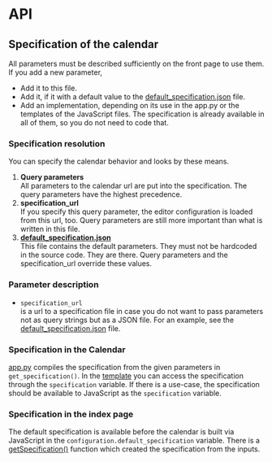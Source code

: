 # API

## Specification of the calendar

All parameters must be described sufficiently on the front page to use them.
If you add a new parameter,

- Add it to this file.
- Add it, if it with a default value to the [default_specification.json] file.
- Add an implementation, depending on its use in the app.py or the templates
  of the JavaScript files.
  The specification is already available in all of them, so you do not need to
  code that.

### Specification resolution

You can specify the calendar behavior and looks by these means.

1. **Query parameters**  
   All parameters to the calendar url are put into the specification.
   The query parameters have the highest precedence.
2. **specification_url**  
   If you specify this query parameter, the editor configuration is loaded from
   this url, too.
   Query parameters are still more important than what is written
   in this file.
3. **[default_specification.json]**  
   This file contains the default parameters.
   They must not be hardcoded in the source code. They are there.
   Query parameters and the specification_url override these values.

### Parameter description

- `specification_url`  
  is a url to a specification file in case you do not want to pass parameters
  not as query strings but as a JSON file.
  For an example, see the [default_specification.json] file.

### Specification in the Calendar

[app.py](https://github.com/niccokunzmann/open-web-calendar/blob/85a72dab4561e250aec69b5ad7c3de074eefa1e8/app.py#L81) compiles the specification from the given parameters in `get_specification()`.
In the [template](https://github.com/niccokunzmann/open-web-calendar/blob/85a72dab4561e250aec69b5ad7c3de074eefa1e8/templates/calendars/dhtmlx.html#L23) you can access the specification through the `specification` variable.
If there is a use-case, the specification should be available to JavaScript as the `specification` variable.

### Specification in the index page

The default specification is available before the calendar is built via JavaScript in the
`configuration.default_specification` variable.
There is a [getSpecification()](https://github.com/niccokunzmann/open-web-calendar/blob/85a72dab4561e250aec69b5ad7c3de074eefa1e8/static/js/index.js#L93) function which created the
specification from the inputs.

[default_specification.json]: ./default_specification.json
